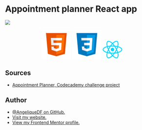 # Appointment planner React app

<p text-align="center">
  <img src="https://user-images.githubusercontent.com/39645777/185409457-ca86c81a-a103-4140-b2ef-2855b5537d2c.png" width="30%" />
</p>

<div align="center">
  <img src="./src/images/logo-html5.svg">
  <img src="./src/images/logo-css3.svg">
  <img width="64px" src="./src/images/logo-reactjs-small.svg">
</div>

## Sources

- [Appointment Planner, Codecademy challenge project](https://www.codecademy.com/paths/advanced-react-redux-sp/tracks/advanced-react-redux-sp-react/modules/react-challenge-project/projects/appointment-planner)

## Author

- [@AngeliqueDF on GitHub.](https://github.com/AngeliqueDF)
- [Visit my website.](https://adf.dev)
- [View my Frontend Mentor profile.](https://www.frontendmentor.io/profile/AngeliqueDF)

